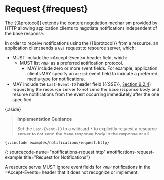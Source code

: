 # Request {#request}

The {{&protocol}} extends the content negotiation mechanism provided by HTTP allowing application clients to negotiate notifications independent of the base response.

In order to receive notifications using the {{&protocol}} from a resource, an application client sends a `GET` request to resource server, which:

+ MUST include the =Accept-Events= header field, which:
  + MUST list `PREP` as a preferred notification protocol.
    + MAY include zero or more event fields. For example, application clients MAY specify an `accept` event field to indicate a preferred media-type for notifications.
+ MAY include the `Last-Event-ID` header field ({{SSE}}, [Section 9.2.4](SSE#the-last-event-id-header)) requesting the resource server to not send the base response body and resume notifications from the event occurring immediately after the one specified.

{:aside}
> **Implementation Guidance**
>
> Set the `Last-Event-ID` to a wildcard `*` to explicitly request a resource server to not send the base response body in the response at all.

~~~ http-message
{::include examples/notifications/request.http}
~~~
{: sourcecode-name="notifications-request.http" #notifications-request-example title="Request for Notifications"}

A resource server MUST ignore event fields for `PREP` notifications in the =Accept-Events= header that it does not recognize or implement.
